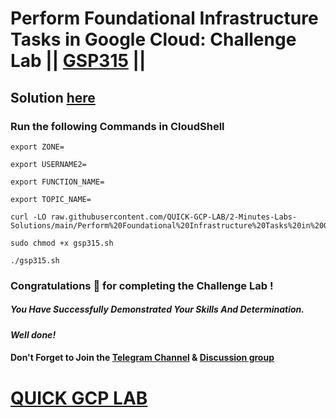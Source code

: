 # Perform Foundational Infrastructure Tasks in Google Cloud: Challenge Lab || [GSP315](https://www.cloudskillsboost.google/focuses/10379?parent=catalog) ||

## Solution [here]()

### Run the following Commands in CloudShell
```
export ZONE=

export USERNAME2=

export FUNCTION_NAME=

export TOPIC_NAME=
```
```
curl -LO raw.githubusercontent.com/QUICK-GCP-LAB/2-Minutes-Labs-Solutions/main/Perform%20Foundational%20Infrastructure%20Tasks%20in%20Google%20Cloud%20Challenge%20Lab/gsp315.sh

sudo chmod +x gsp315.sh

./gsp315.sh
```

### Congratulations 🎉 for completing the Challenge Lab !

##### *You Have Successfully Demonstrated Your Skills And Determination.*

#### *Well done!*

#### Don't Forget to Join the [Telegram Channel](https://t.me/QuickGcpLab) & [Discussion group](https://t.me/QuickGcpLabChats)

# [QUICK GCP LAB](https://www.youtube.com/@quickgcplab)